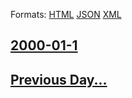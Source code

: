 
Formats: [HTML](2000/01/1/index.html)  [JSON](2000/01/1/index.json)  [XML](2000/01/1/index.xml)  

## [2000-01-1](/news/2000/01/1/index.md)

## [Previous Day...](/news/1999/12/31/index.md)

